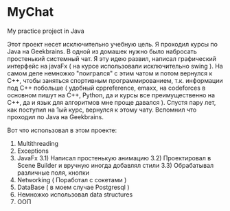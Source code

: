 # MyChat
My practice project in Java

Этот проект несет исключительно учебную цель. 
Я проходил курсы по Java на Geekbrains. В одной из домашек нужно было набросать простенький системный чат. Я эту идею развил, написал графический интерфейс на javaFx ( на курсе использовали исключительно swing ). На самом деле немножко "поигрался" с этим чатом и потом вернулся к C++, чтобы заняться спортивным программированием, т.к. информации под C++ побольше ( удобный cppreference, emaxx, на codeforces в основном пишут на C++, Python, да и курсы все преимущественно на C++, да и язык для алгоритмов мне проще давался ). Спустя пару лет, как поступил на 1ый курс, вернулся к этому чату. Вспомнил что проходил по Java на Geekbrains.

Вот что использовал в этом проекте:
1) Multithreading
2) Exceptions
3) JavaFx
  3.1) Написал простенькую анимацию
  3.2) Проектировал в Scene Builder и вручную иногда добавлял стили
  3.3) Обрабатывал различные поля, кнопки
4) Networking ( Поработал с сокетами )
5) DataBase ( в моем случае Postgresql )
6) Немножко использовал data structures
7) ООП
